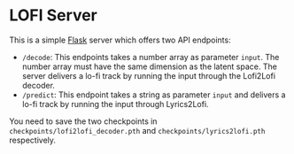 # LOFI Server

This is a simple [Flask](https://palletsprojects.com/p/flask/) server which offers two API endpoints:

* `/decode`: This endpoints takes a number array as parameter `input`. The number array must have the same dimension as the latent space. The server delivers a lo-fi track by running the input through the Lofi2Lofi decoder.
* `/predict`: This endpoint takes a string as parameter `input` and delivers a lo-fi track by running the input through Lyrics2Lofi.

You need to save the two checkpoints in `checkpoints/lofi2lofi_decoder.pth` and `checkpoints/lyrics2lofi.pth` respectively.